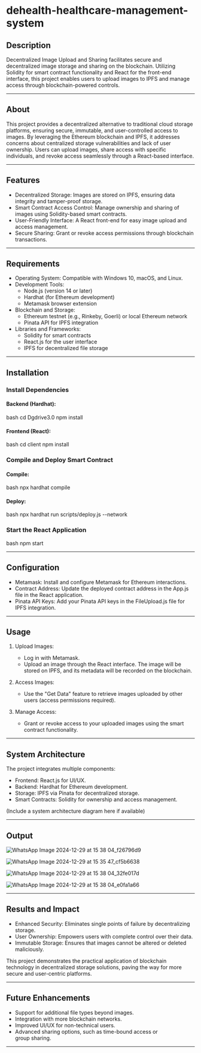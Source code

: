# dehealth-healthcare-management-system

## Description
Decentralized Image Upload and Sharing facilitates secure and decentralized image storage and sharing on the blockchain. Utilizing Solidity for smart contract functionality and React for the front-end interface, this project enables users to upload images to IPFS and manage access through blockchain-powered controls.

---

## About
This project provides a decentralized alternative to traditional cloud storage platforms, ensuring secure, immutable, and user-controlled access to images. By leveraging the Ethereum blockchain and IPFS, it addresses concerns about centralized storage vulnerabilities and lack of user ownership. Users can upload images, share access with specific individuals, and revoke access seamlessly through a React-based interface.

---

## Features
- Decentralized Storage: Images are stored on IPFS, ensuring data integrity and tamper-proof storage.
- Smart Contract Access Control: Manage ownership and sharing of images using Solidity-based smart contracts.
- User-Friendly Interface: A React front-end for easy image upload and access management.
- Secure Sharing: Grant or revoke access permissions through blockchain transactions.

---

## Requirements
- Operating System: Compatible with Windows 10, macOS, and Linux.
- Development Tools:
  - Node.js (version 14 or later)
  - Hardhat (for Ethereum development)
  - Metamask browser extension
- Blockchain and Storage:
  - Ethereum testnet (e.g., Rinkeby, Goerli) or local Ethereum network
  - Pinata API for IPFS integration
- Libraries and Frameworks:
  - Solidity for smart contracts
  - React.js for the user interface
  - IPFS for decentralized file storage

---

## Installation


### Install Dependencies
#### Backend (Hardhat):
bash
cd Dgdrive3.0
npm install

#### Frontend (React):
bash
cd client
npm install


### Compile and Deploy Smart Contract
#### Compile:
bash
npx hardhat compile

#### Deploy:
bash
npx hardhat run scripts/deploy.js --network <network-name>


### Start the React Application
bash
npm start


---

## Configuration
- Metamask: Install and configure Metamask for Ethereum interactions.
- Contract Address: Update the deployed contract address in the App.js file in the React application.
- Pinata API Keys: Add your Pinata API keys in the FileUpload.js file for IPFS integration.

---

## Usage
1. Upload Images:
   - Log in with Metamask.
   - Upload an image through the React interface. The image will be stored on IPFS, and its metadata will be recorded on the blockchain.

2. Access Images:
   - Use the "Get Data" feature to retrieve images uploaded by other users (access permissions required).

3. Manage Access:
   - Grant or revoke access to your uploaded images using the smart contract functionality.

---

## System Architecture
The project integrates multiple components:
- Frontend: React.js for UI/UX.
- Backend: Hardhat for Ethereum development.
- Storage: IPFS via Pinata for decentralized storage.
- Smart Contracts: Solidity for ownership and access management.

(Include a system architecture diagram here if available)

---

## Output

![WhatsApp Image 2024-12-29 at 15 38 04_f26796d9](https://github.com/user-attachments/assets/0632d00c-2983-4a19-830b-bebe56bdc9d1)

![WhatsApp Image 2024-12-29 at 15 35 47_cf5b6638](https://github.com/user-attachments/assets/2aee1093-bba1-47ba-859b-c7f231416fa0)

![WhatsApp Image 2024-12-29 at 15 38 04_32fe017d](https://github.com/user-attachments/assets/0f928621-2ba7-4cdd-a312-2bbcdca652be)

![WhatsApp Image 2024-12-29 at 15 38 04_e0fa1a66](https://github.com/user-attachments/assets/d8f61120-75b2-4105-bf53-482dcd29eb08)


---

## Results and Impact
- Enhanced Security: Eliminates single points of failure by decentralizing storage.
- User Ownership: Empowers users with complete control over their data.
- Immutable Storage: Ensures that images cannot be altered or deleted maliciously.

This project demonstrates the practical application of blockchain technology in decentralized storage solutions, paving the way for more secure and user-centric platforms.

---

## Future Enhancements
- Support for additional file types beyond images.
- Integration with more blockchain networks.
- Improved UI/UX for non-technical users.
- Advanced sharing options, such as time-bound access or group sharing.

---
